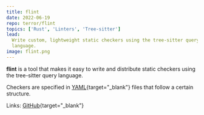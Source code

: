 ```yaml
---
title: flint
date: 2022-06-19
repo: terror/flint
topics: ['Rust', 'Linters', 'Tree-sitter']
lead:
  Write custom, lightweight static checkers using the tree-sitter query
  language.
image: flint.png
---
```


**flint** is a tool that makes it easy to write and distribute static checkers
using the tree-sitter query language.

Checkers are specified in
[YAML](https://en.wikipedia.org/wiki/YAML?useskin=vector){target="\_blank"}
files that follow a certain structure.

Links: [GitHub](https://github.com/terror/flint){target="\_blank"}
